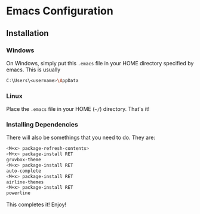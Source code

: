 # Emacs Configuration

## Installation

### Windows
On Windows, simply put this `.emacs` file in your HOME directory specified by emacs. This is usually 
```sh
C:\Users\<username>\AppData
```

### Linux
Place the `.emacs` file in your HOME (`~/`) directory. That's it!

### Installing Dependencies
There will also be somethings that you need to do. They are:
```sh
<M+x> package-refresh-contents>
<M+x> package-install RET
gruvbox-theme
<M+x> package-install RET
auto-complete
<M+x> package-install RET
airline-themes
<M+x> package-install RET
powerline
```

This completes it! Enjoy!
